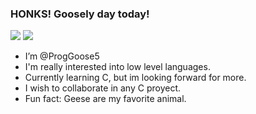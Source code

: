 ### HONKS! Goosely day today! 

![](https://raw.githubusercontent.com/ProgGoose5/github-stats/master/generated/overview.svg#gh-dark-mode-only)
![](https://raw.githubusercontent.com/ProgGoose5/github-stats/master/generated/overview.svg#gh-light-mode-only)

- I’m @ProgGoose5
- I'm really interested into low level languages.
- Currently learning C, but im looking forward for more.
- I wish to collaborate in any C proyect.
- Fun fact: Geese are my favorite animal.

